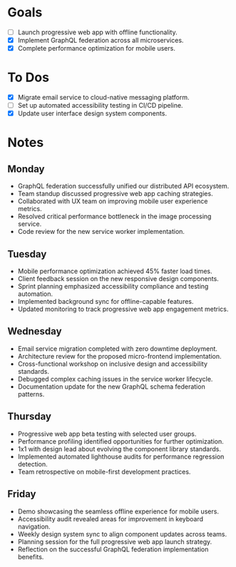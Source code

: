 # Goals
- [ ] Launch progressive web app with offline functionality.
- [x] Implement GraphQL federation across all microservices.
- [x] Complete performance optimization for mobile users.
# To Dos
- [x] Migrate email service to cloud-native messaging platform.
- [ ] Set up automated accessibility testing in CI/CD pipeline.
- [x] Update user interface design system components.
# Notes
## Monday
- GraphQL federation successfully unified our distributed API ecosystem.
- Team standup discussed progressive web app caching strategies.
- Collaborated with UX team on improving mobile user experience metrics.
- Resolved critical performance bottleneck in the image processing service.
- Code review for the new service worker implementation.
## Tuesday
- Mobile performance optimization achieved 45% faster load times.
- Client feedback session on the new responsive design components.
- Sprint planning emphasized accessibility compliance and testing automation.
- Implemented background sync for offline-capable features.
- Updated monitoring to track progressive web app engagement metrics.
## Wednesday
- Email service migration completed with zero downtime deployment.
- Architecture review for the proposed micro-frontend implementation.
- Cross-functional workshop on inclusive design and accessibility standards.
- Debugged complex caching issues in the service worker lifecycle.
- Documentation update for the new GraphQL schema federation patterns.
## Thursday
- Progressive web app beta testing with selected user groups.
- Performance profiling identified opportunities for further optimization.
- 1x1 with design lead about evolving the component library standards.
- Implemented automated lighthouse audits for performance regression detection.
- Team retrospective on mobile-first development practices.
## Friday
- Demo showcasing the seamless offline experience for mobile users.
- Accessibility audit revealed areas for improvement in keyboard navigation.
- Weekly design system sync to align component updates across teams.
- Planning session for the full progressive web app launch strategy.
- Reflection on the successful GraphQL federation implementation benefits.